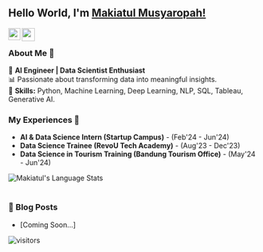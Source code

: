 
<!--
**makiatulmsyr17/makiatulmsyr17** is a ✨ _special_ ✨ repository because its `README.md` (this file) appears on your GitHub profile.

Here are some ideas to get you started:

- 🔭 I’m currently working on ...
- 🌱 I’m currently learning ...
- 👯 I’m looking to collaborate on ...
- 🤔 I’m looking for help with ...
- 💬 Ask me about ...
- 📫 How to reach me: ...
- 😄 Pronouns: ...
- ⚡ Fun fact: ...
-->

## Hello World, I'm [Makiatul Musyaropah!](https://www.linkedin.com/in/makiatulmusyaropah/)  

<a href="https://www.linkedin.com/in/makiatulmusyaropah/">
  <img align="left" width="24px" src="https://cdn.simpleicons.org/linkedin" />
</a>
<a href="mailto:makiatulmusyaropah@gmail.com">
  <img align="left" width="26px" src="https://cdn.simpleicons.org/gmail" />
</a>

<br />

### About Me 🚀  
🌱 **AI Engineer | Data Scientist Enthusiast**  
📊 Passionate about transforming data into meaningful insights.  
📌 **Skills:** Python, Machine Learning, Deep Learning, NLP, SQL, Tableau, Generative AI.  

### My Experiences 🙌  
- **AI & Data Science Intern (Startup Campus)** - (Feb'24 - Jun'24)  
- **Data Science Trainee (RevoU Tech Academy)** - (Aug'23 - Dec'23)  
- **Data Science in Tourism Training (Bandung Tourism Office)** - (May'24 - Jun'24)  

![Makiatul's Language Stats](https://github-readme-stats-eight-theta.vercel.app/api/top-langs/?username=makiatulmusyaropah&layout=compact&langs_count=8&hide_border=true)  
<br />

### 📕 Blog Posts  
- [Coming Soon...]  

![visitors](https://visitor-badge.laobi.icu/badge?page_id=makiatulmusyaropah.makiatulmusyaropah)
